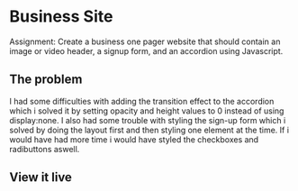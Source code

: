# Business Site

Assignment: Create a business one pager website that should contain an image or video header, a signup form, and an accordion using Javascript.

## The problem

I had some difficulties with adding the transition effect to the accordion which i solved it by setting opacity and height values to 0 instead of using display:none. I also had some trouble with styling the sign-up form which i solved by doing the layout first and then styling one element at the time. If i would have had more time i would have styled the checkboxes and radibuttons aswell.

## View it live


